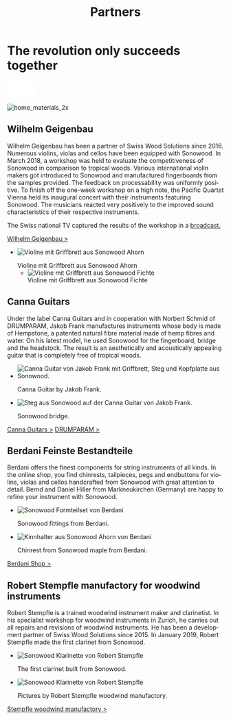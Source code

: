 ﻿---
lang: en
title: 'Partners'
order: 4
---

<div class="full-width-kenburns">
<div class="wrap-bg-image">

# The revolution only succeeds together

![arrow down](/assets/images/arrow-d-white.svg)
</div>
<img srcset="/assets/images/Partner_1_Wilhelm_Tropical_Wood_Tropenholz_Ersatz_Replacement_Alternative_Swiss_Ebony_Ebenholz_Palisander_Holz_Experten_SwissWoodSolutions_Klimaschutz_ETH_Zuerich.jpg"
     src="/assets/images/partner_cover.jpg" alt="home_materials_2x">
</div>

<div class="full-width-grey">
<div class="wrap -cols2">

## Wilhelm Geigenbau

Wilhelm Geigenbau has been a partner of Swiss Wood Solutions since 2016. Numerous violins, violas and cellos have been equipped with Sonowood. In March 2018, a workshop was held to evaluate the competitiveness of Sonowood in comparison to tropical woods. Various international violin makers got introduced to Sonowood and manufactured fingerboards from the samples provided. The feedback on processability was uniformly positive. To finish off the one-week workshop on a high note, the Pacific Quartet Vienna held its inaugural concert with their instruments featuring Sonowood. The musicians reacted very positively to the improved sound characteristics of their respective instruments.

The Swiss national TV captured the results of the workshop in a [broadcast.](/en/media)

<a class="btn -red" href="http://www.wilhelm-geigenbau.ch/index.php?id=2399" target="_blank">Wilhelm Geigenbau ></a>

- <img srcset="/assets/images/partner_wilhelm1.jpg"
     src="/assets/images/partner_wilhelm1.jpg" alt="Violine mit Griffbrett aus Sonowood Ahorn">
	<figcaption>Violine mit Griffbrett aus Sonowood Ahorn</figcaption>

  - <img srcset="/assets/images/partner_wilhelm2.jpg"
     src="/assets/images/partner_wilhelm2.jpg" alt="Violine mit Griffbrett aus Sonowood Fichte">
	<figcaption>Violine mit Griffbrett aus Sonowood Fichte</figcaption>

</div>
</div>

<div class="full-width-grey">
<div class="wrap -cols2">

## Canna Guitars

Under the label Canna Guitars and in cooperation with Norbert Schmid of DRUMPARAM, Jakob Frank manufactures instruments whose body is made of Hempstone, a patented natural fibre material made of hemp fibres and water. On his latest model, he used Sonowood for the fingerboard, bridge and the headstock. The result is an aesthetically and acoustically appealing guitar that is completely free of tropical woods.  

 - <img srcset="/assets/images/cannaguitar_ganzeGitarre.jpg"
     src="/assets/images/cannaguitar_ganzeGitarre.jpg" alt="Canna Guitar von Jakob Frank mit Griffbrett, Steg und Kopfplatte aus Sonowood.">
 	<figcaption>Canna Guitar by Jakob Frank.</figcaption>

 - <img srcset="/assets/images/Cannaguitar_Steg.jpg"
     src="/assets/images/Cannaguitar_Steg.jpg" alt="Steg aus Sonowood auf der Canna Guitar von Jakob Frank.">
	<figcaption>Sonowood bridge.</figcaption>

<a class="btn -red" href="https://www.cannaguitars.com" target="_blank">Canna Guitars ></a> <a class="btn -red" href="http://www.drumparam.at" target="_blank">DRUMPARAM ></a>

</div>
</div>

<div class="full-width-red">
<div class="wrap -cols2">

## Berdani Feinste Bestandteile

Berdani offers the finest components for string instruments of all kinds. In the online shop, you find chinrests, tailpieces, pegs and endbuttons for violins, violas and cellos handcrafted from Sonowood with great attention to detail. Bernd and Daniel Hiller from Markneukirchen (Germany) are happy to refine your instrument with Sonowood.

- <img srcset="/assets/images/partner_berdani1.jpg"
     src="/assets/images/partner_berdani1.jpg" alt="Sonowood Formteilset von Berdani">
	<figcaption>Sonowood fittings from Berdani.</figcaption>

- <img srcset="/assets/images/partner_berdani2.jpg"
     src="/assets/images/partner_berdani2.jpg" alt="Kinnhalter aus Sonowood Ahorn von Berdani">
	<figcaption>Chinrest from Sonowood maple from Berdani.</figcaption>

<a class="btn -red" href="https://berdani-shop.de/" target="_blank">Berdani Shop ></a>

</div>
</div>
<div class="full-width-grey">
<div class="wrap -cols2">

## Robert Stempfle manufactory for woodwind instruments

Robert Stempfle is a trained woodwind instrument maker and clarinetist. In his specialist workshop for woodwind instruments in Zurich, he carries out all repairs and revisions of woodwind instruments. He has been a development partner of Swiss Wood Solutions since 2015. In January 2019, Robert Stempfle made the first clarinet from Sonowood.

- <img srcset="/assets/images/Partner_9_Klarinette_Sonowood_Tropical_Wood_Tropenholz_Ersatz_Replacement_Alternative_Swiss_Ebony_Ebenholz_Holz_Experten_SwissWoodSolutions.jpg"
     src="/assets/images/Partner_9_Klarinette_Sonowood_Tropical_Wood_Tropenholz_Ersatz_Replacement_Alternative_Swiss_Ebony_Ebenholz_Holz_Experten_SwissWoodSolutions.jpg" alt="Sonowood Klarinette von Robert Stempfle">
	<figcaption>The first clarinet built from Sonowood.</figcaption>

- <img srcset="/assets/images/Partner_10_Klarinette_Sonowood_Tropical_Wood_Tropenholz_Ersatz_Replacement_Alternative_Swiss_Ebony_Ebenholz_Holz_Experten_SwissWoodSolutions.jpg"
     src="/assets/images/Partner_10_Klarinette_Sonowood_Tropical_Wood_Tropenholz_Ersatz_Replacement_Alternative_Swiss_Ebony_Ebenholz_Holz_Experten_SwissWoodSolutions.jpg" alt="Sonowood Klarinette von Robert Stempfle">
	<figcaption>Pictures by Robert Stempfle woodwind manufactory.</figcaption>

<a class="btn -red" href="https://stempfle.ch" target="_blank">Stempfle woodwind manufactory ></a>

</div>
</div>
